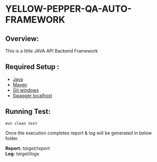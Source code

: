 # YELLOW-PEPPER-QA-AUTO-FRAMEWORK

## **Overview:**
This is a little JAVA API Backend Framework



## **Required Setup :**

- [Java](https://www.guru99.com/install-java.html)
- [Maven](https://mkyong.com/maven/how-to-install-maven-in-windows/)
- [Git windows](https://phoenixnap.com/kb/how-to-install-git-windows)
- [Swagger localhost](https://github.com/swagger-api/swagger-petstore)

## **Running Test:**

    mvn clean test


Once the execution completes report & log will be generated in below folder.

**Report:** 		*target/report*<br>
**Log:** 		*target/logs*
